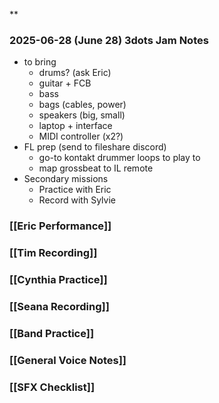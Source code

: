 **
### 2025-06-28 (June 28) 3dots Jam Notes
- to bring
	- drums? (ask Eric)
	- guitar + FCB
	- bass
	- bags (cables, power)
	- speakers (big, small)
	- laptop + interface
	- MIDI controller (x2?)
- FL prep  (send to fileshare discord)
	- go-to kontakt drummer loops to play to
	- map grossbeat to IL remote
- Secondary missions
	- Practice with Eric
	- Record with Sylvie
### [[Eric Performance]]

### [[Tim Recording]]

### [[Cynthia Practice]]

### [[Seana Recording]]

### [[Band Practice]]

### [[General Voice Notes]]

### [[SFX Checklist]]
